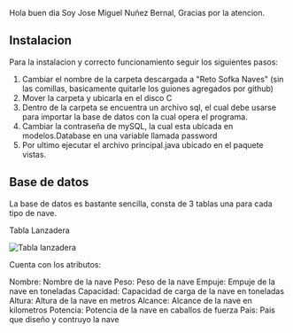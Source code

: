 Hola buen dia
Soy Jose Miguel Nuñez Bernal, Gracias por la atencion.


## Instalacion

Para la instalacion y correcto funcionamiento seguir los siguientes pasos:

1. Cambiar el nombre de la carpeta descargada a "Reto Sofka Naves" (sin las comillas, basicamente quitarle los guiones agregados por github)
2. Mover la carpeta y ubicarla en el disco C
3. Dentro de la carpeta se encuentra un archivo sql, el cual debe usarse para importar la base de datos con la cual opera el programa.
4. Cambiar la contraseña de mySQL, la cual esta ubicada en modelos.Database en una variable llamada password
5. Por ultimo ejecutar el archivo principal.java ubicado en el paquete vistas.

## Base de datos

La base de datos es bastante sencilla, consta de 3 tablas una para cada tipo de nave.

Tabla Lanzadera

![Tabla lanzadera](https://res.cloudinary.com/drwxceogq/image/upload/v1672448018/samples/Tabla_lanzadera_sjmgfz.jpg)

Cuenta con los atributos:

Nombre: Nombre de la nave
Peso: Peso de la nave
Empuje: Empuje de la nave en toneladas
Capacidad: Capacidad de carga de la nave en toneladas
Altura: Altura de la nave en metros
Alcance: Alcance de la nave en kilometros
Potencia: Potencia de la nave en caballos de fuerza
Pais: Pais que diseño y contruyo la nave

